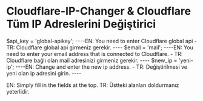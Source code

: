 # Cloudflare-IP-Changer & Cloudflare Tüm IP Adreslerini Değiştirici


$api_key = 'global-apikey';  ----EN: You need to enter Cloudflare global api - TR: Cloudflare global api girmeniz gerekir. ----
$email = 'mail'; ----EN: You need to enter your email address that is connected to Cloudflare.  - TR: Cloudflare bağlı olan mail adresinizi girmeniz gerekir. ----
$new_ip = 'yeni-ip'; ----EN: Change and enter the new ip address.  - TR: Değiştirilmesi ve yeni olan ip adresini girin. ----

EN: Simply fill in the fields at the top.
TR: Üstteki alanları doldurmanız yeterlidir.
